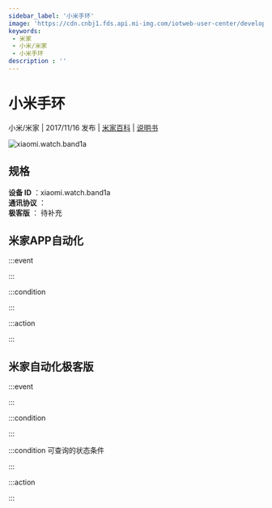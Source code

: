 ```yaml
---
sidebar_label: '小米手环'
image: 'https://cdn.cnbj1.fds.api.mi-img.com/iotweb-user-center/developer_1678870888697bcTbHFCC.png?GalaxyAccessKeyId=AKVGLQWBOVIRQ3XLEW&Expires=9223372036854775807&Signature=MUAPotyauUB8mdJotBf2qWko1s8='
keywords: 
 - 米家
 - 小米/米家
 - 小米手环
description : ''
---
```

# 小米手环

小米/米家 | 2017/11/16 发布 | [米家百科](https://home.mi.com/webapp/content/baike/product/index.html?model=xiaomi.watch.band1a) | [说明书](https://home.mi.com/views/introduction.html?model=xiaomi.watch.band1a&region=cn)

![xiaomi.watch.band1a](https://cdn.cnbj1.fds.api.mi-img.com/iotweb-user-center/developer_1678870888697bcTbHFCC.png?GalaxyAccessKeyId=AKVGLQWBOVIRQ3XLEW&Expires=9223372036854775807&Signature=MUAPotyauUB8mdJotBf2qWko1s8=)

## 规格  
> 
**设备 ID** ：xiaomi.watch.band1a  
**通讯协议** ：  
**极客版**  ： 待补充 


## 米家APP自动化  

:::event  

:::

:::condition  

:::

:::action   

:::

## 米家自动化极客版  

:::event  

:::

:::condition  

:::

:::condition 可查询的状态条件  

:::

:::action  

:::

        
